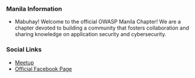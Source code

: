 ### Manila Information
* Mabuhay! Welcome to the official OWASP Manila Chapter! We are a chapter devoted to building a community that fosters collaboration and sharing knowledge on application security and cybersecurity.

### Social Links
* [Meetup](https://www.meetup.com/owasp-manila/)
* [Official Facebook Page](https://www.owasp.org/www-chapter-manila/)



